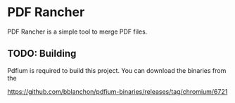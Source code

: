 # PDF Rancher

PDF Rancher is a simple tool to merge PDF files.

## TODO: Building

Pdfium is required to build this project. You can download the binaries from the

https://github.com/bblanchon/pdfium-binaries/releases/tag/chromium/6721
